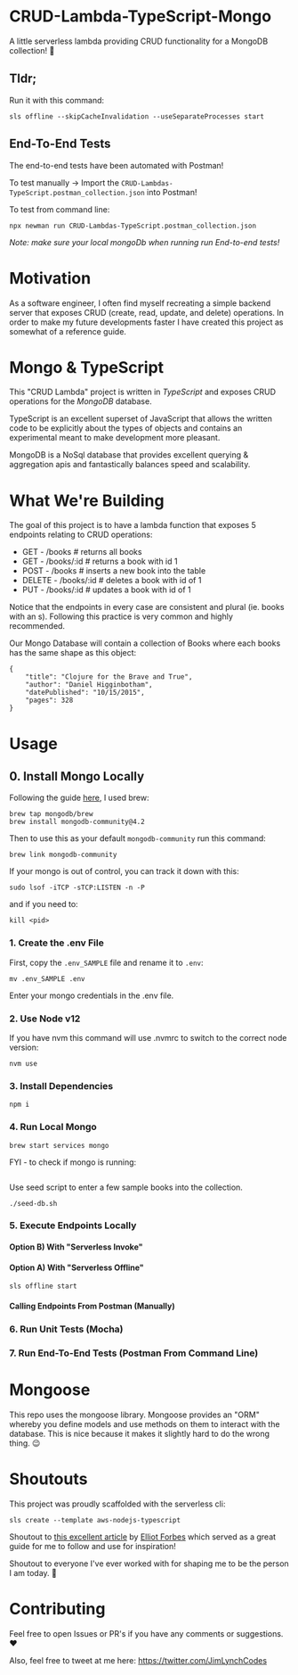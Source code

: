 # CRUD-Lambda-TypeScript-Mongo



A little serverless lambda providing CRUD functionality for a MongoDB collection! 🎉 


## Tldr;
Run it with this command:
```
sls offline --skipCacheInvalidation --useSeparateProcesses start
```

## End-To-End Tests
The end-to-end tests have been automated with Postman!

To test manually -> Import the `CRUD-Lambdas-TypeScript.postman_collection.json` into Postman!

To test from command line:
```
npx newman run CRUD-Lambdas-TypeScript.postman_collection.json
```

_Note: make sure your local mongoDb when running run End-to-end tests!_


# Motivation
As a software engineer, I often find myself recreating a simple backend server that exposes CRUD (create, read, update, and delete) operations. In order to make my future developments faster I have created this project as somewhat of a reference guide.


# Mongo & TypeScript
This "CRUD Lambda" project is written in _TypeScript_ and exposes CRUD operations for the _MongoDB_ database.

TypeScript is an excellent superset of JavaScript that allows the written code to be explicitly about the types of objects and contains an experimental meant to make development more pleasant.

MongoDB is a NoSql database that provides excellent querying & aggregation apis and fantastically balances speed and scalability.

# What We're Building

The goal of this project is to have a lambda function that exposes 5 endpoints relating to CRUD operations:

- GET - /books # returns all books
- GET - /books/:id # returns a book with id 1
- POST - /books # inserts a new book into the table
- DELETE - /books/:id # deletes a book with id of 1
- PUT - /books/:id # updates a book with id of 1

Notice that the endpoints in every case are consistent and plural (ie. books with an s). Following this practice is very common and highly recommended. 

Our Mongo Database will contain a collection of Books where each books has the same shape as this object:
```
{
    "title": "Clojure for the Brave and True",
    "author": "Daniel Higginbotham",
    "datePublished": "10/15/2015",
    "pages": 328
}
```


# Usage

## 0. Install Mongo Locally
Following the guide [here](https://github.com/mongodb/homebrew-brew), I used brew:
```
brew tap mongodb/brew
brew install mongodb-community@4.2
```

Then to use this as your default `mongodb-community` run this command:
```
brew link mongodb-community
```

If your mongo is out of control, you can track it down with this:
```
sudo lsof -iTCP -sTCP:LISTEN -n -P
```

and if you need to:
```
kill <pid>
```


### 1. Create the .env File

First, copy the `.env_SAMPLE` file and rename it to `.env`:
```
mv .env_SAMPLE .env
```

Enter your mongo credentials in the .env file.


### 2. Use Node v12

If you have nvm this command will use .nvmrc to switch to the correct node version:
```
nvm use
```

### 3. Install Dependencies
```
npm i
```

### 4. Run Local Mongo
```
brew start services mongo
```

FYI - to check if mongo is running:
```

```

Use seed script to enter a few sample books into the collection.
```
./seed-db.sh
```

### 5. Execute Endpoints Locally

#### Option B) With "Serverless Invoke"


#### Option A) With "Serverless Offline"
```
sls offline start
```

#### Calling Endpoints From Postman (Manually)


### 6. Run Unit Tests (Mocha)


### 7. Run End-To-End Tests (Postman From Command Line)


# Mongoose
This repo uses the mongoose library. Mongoose provides an "ORM" whereby you define models and use methods on them to interact with the database. This is nice because it makes it slightly hard to do the wrong thing. 😉


# Shoutouts

This project was proudly scaffolded with the serverless cli:
```
sls create --template aws-nodejs-typescript
```

Shoutout to [this excellent article](https://tutorialedge.net/typescript/typescript-mongodb-beginners-tutorial/) by [Elliot Forbes](https://twitter.com/elliot_f) which served as a great guide for me to follow and use for inspiration!


Shoutout to everyone I've ever worked with for shaping me to be the person I am today. 🙏


# Contributing
Feel free to open Issues or PR's if you have any comments or suggestions. ❤️

Also, feel free to tweet at me here: https://twitter.com/JimLynchCodes